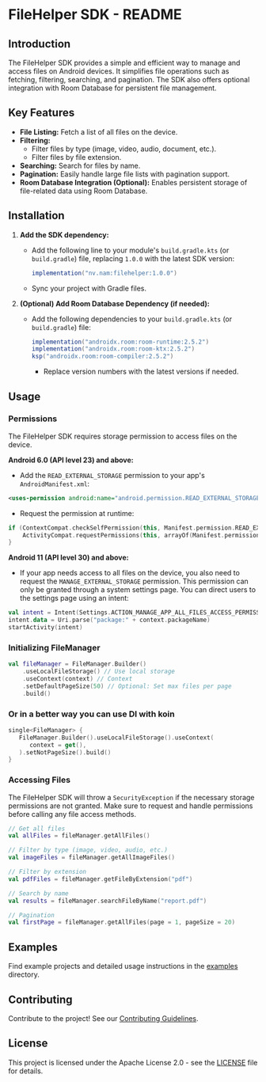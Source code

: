 # FileHelper SDK - README

## Introduction

The FileHelper SDK provides a simple and efficient way to manage and access files on Android devices. It simplifies file operations such as fetching, filtering, searching, and pagination. The SDK also offers optional integration with Room Database for persistent file management.

## Key Features

- **File Listing:** Fetch a list of all files on the device.
- **Filtering:**
  - Filter files by type (image, video, audio, document, etc.).
  - Filter files by file extension.
- **Searching:** Search for files by name.
- **Pagination:** Easily handle large file lists with pagination support.
- **Room Database Integration (Optional):** Enables persistent storage of file-related data using Room Database.

## Installation

1. **Add the SDK dependency:**

   - Add the following line to your module's `build.gradle.kts` (or `build.gradle`) file, replacing `1.0.0` with the latest SDK version:

     ```gradle
     implementation("nv.nam:filehelper:1.0.0")
     ```

   - Sync your project with Gradle files.

2. **(Optional) Add Room Database Dependency (if needed):**

   - Add the following dependencies to your `build.gradle.kts` (or `build.gradle`) file:

     ```gradle
     implementation("androidx.room:room-runtime:2.5.2")
     implementation("androidx.room:room-ktx:2.5.2")
     ksp("androidx.room:room-compiler:2.5.2")
     ```

     - Replace version numbers with the latest versions if needed.

## Usage

### Permissions

The FileHelper SDK requires storage permission to access files on the device. 

**Android 6.0 (API level 23) and above:**

- Add the `READ_EXTERNAL_STORAGE` permission to your app's `AndroidManifest.xml`:

```xml
<uses-permission android:name="android.permission.READ_EXTERNAL_STORAGE" />
```

- Request the permission at runtime:

```kotlin
if (ContextCompat.checkSelfPermission(this, Manifest.permission.READ_EXTERNAL_STORAGE) != PackageManager.PERMISSION_GRANTED) {
    ActivityCompat.requestPermissions(this, arrayOf(Manifest.permission.READ_EXTERNAL_STORAGE), REQUEST_CODE_STORAGE_PERMISSION)
}
```

**Android 11 (API level 30) and above:**

- If your app needs access to all files on the device, you also need to request the `MANAGE_EXTERNAL_STORAGE` permission. This permission can only be granted through a system settings page. You can direct users to the settings page using an intent:

```kotlin
val intent = Intent(Settings.ACTION_MANAGE_APP_ALL_FILES_ACCESS_PERMISSION)
intent.data = Uri.parse("package:" + context.packageName)
startActivity(intent)
```

### Initializing FileManager

```kotlin
val fileManager = FileManager.Builder()
    .useLocalFileStorage() // Use local storage
    .useContext(context) // Context
    .setDefaultPageSize(50) // Optional: Set max files per page
    .build()
```

### Or in a better way you can use DI with koin

```kotlin
single<FileManager> {
   FileManager.Builder().useLocalFileStorage().useContext(
      context = get(),
   ).setNotPageSize().build()
}

```

### Accessing Files
The FileHelper SDK will throw a `SecurityException` if the necessary storage permissions are not granted. Make sure to request and handle permissions before calling any file access methods.

```kotlin
// Get all files
val allFiles = fileManager.getAllFiles()

// Filter by type (image, video, audio, etc.)
val imageFiles = fileManager.getAllImageFiles()

// Filter by extension
val pdfFiles = fileManager.getFileByExtension("pdf")

// Search by name
val results = fileManager.searchFileByName("report.pdf")

// Pagination
val firstPage = fileManager.getAllFiles(page = 1, pageSize = 20)
```

## Examples

Find example projects and detailed usage instructions in the [examples](/app/src/main/java/nv/nam/filehelper/) directory.

## Contributing

Contribute to the project! See our [Contributing Guidelines](CONTRIBUTING.md).

## License

This project is licensed under the Apache License 2.0 - see the [LICENSE](LICENSE) file for details.
